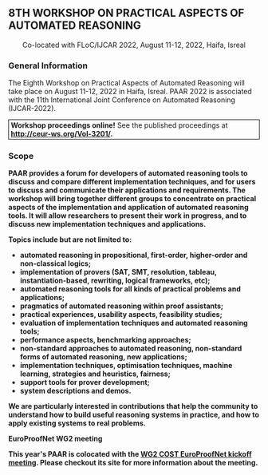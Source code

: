 ## 8TH WORKSHOP ON PRACTICAL ASPECTS OF AUTOMATED REASONING
<p style="text-align: center;">Co-located with FLoC/IJCAR 2022, August 11-12, 2022, Haifa, Isreal</p>

### General Information
The Eighth Workshop on Practical Aspects of Automated Reasoning will take place on August 11-12, 2022
in Haifa, Isreal. PAAR 2022 is associated with the 11th International Joint Conference on Automated Reasoning (IJCAR-2022).

<p style="border:1px solid black;padding: 2px 4px"><span style="font-weight: bold">Workshop proceedings online!</span> See the 
published proceedings at <a href="http://ceur-ws.org/Vol-3201/"><b>http://ceur-ws.org/Vol-3201/<b></a>.</p>


### Scope
PAAR provides a forum for developers of automated reasoning tools to discuss and compare different
implementation techniques, and for users to discuss and communicate their applications
and requirements. The workshop will bring together different groups to concentrate on practical
aspects of the implementation and application of automated reasoning tools. It will allow
researchers to present their work in progress, and to discuss new implementation techniques and
applications.

Topics include but are not limited to:

* automated reasoning in propositional, first-order, higher-order and non-classical logics;
* implementation of provers (SAT, SMT, resolution, tableau, instantiation-based, rewriting, logical frameworks, etc);
* automated reasoning tools for all kinds of practical problems and applications;
* pragmatics of automated reasoning within proof assistants;
* practical experiences, usability aspects, feasibility studies;
* evaluation of implementation techniques and automated reasoning tools;
* performance aspects, benchmarking approaches;
* non-standard approaches to automated reasoning, non-standard forms of automated reasoning, new applications;
* implementation techniques, optimisation techniques, machine learning, strategies and heuristics, fairness;
* support tools for prover development;
* system descriptions and demos.

We are particularly interested in contributions that help the community to understand how to build
useful reasoning systems in practice, and how to apply existing systems to real problems.

**EuroProofNet WG2 meeting**

This year's PAAR is colocated with the [WG2 COST EuroProofNet kickoff meeting](https://europroofnet.github.io/wg2-meeting1/). Please checkout its site for more information about the meeting. 

